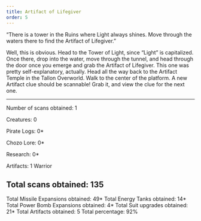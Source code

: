 ```yaml
---
title: Artifact of Lifegiver
order: 5
---
```




“There is a tower in the Ruins where Light always shines.
Move through the waters there to find the Artifact of
Lifegiver.”

Well, this is obvious. Head to the Tower of Light, since “Light” is
capitalized. Once there, drop into the water, move through the tunnel, and head
through the door once you emerge and grab the Artifact of Lifegiver. This one
was pretty self-explanatory, actually. Head all the way back to the Artifact
Temple in the Tallon Overworld. Walk to the center of the platform. A new
Artifact clue should be scannable! Grab it, and view the clue for the next one.

-------------------------
Number of scans obtained: 1

Creatures: 0

Pirate Logs: 0*

Chozo Lore: 0*

Research: 0*

Artifacts: 1
Warrior

Total scans obtained: 135
-------------------------

Total Missile Expansions obtained: 49*
Total Energy Tanks obtained: 14*
Total Power Bomb Expansions obtained: 4*
Total Suit upgrades obtained: 21*
Total Artifacts obtained: 5
Total percentage: 92%


